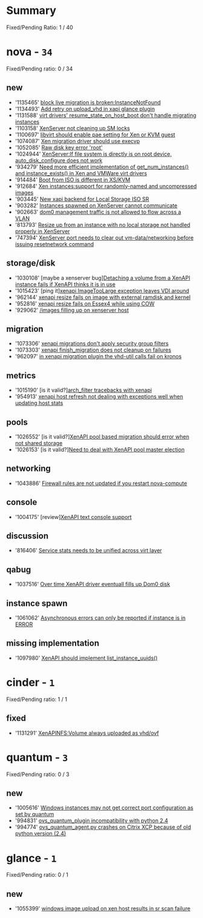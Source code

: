 # Summary

Fixed/Pending Ratio: 1 / 40

# nova  - `34`

Fixed/Pending ratio: 0 / 34

## new

 * '1135465' [block live migration is broken:InstanceNotFound](https://bugs.launchpad.net/nova/+bug/1135465)
 * '1134493' [Add retry on upload_vhd in xapi glance plugin](https://bugs.launchpad.net/nova/+bug/1134493)
 * '1131588' [virt drivers' resume_state_on_host_boot don't handle migrating instances](https://bugs.launchpad.net/nova/+bug/1131588)
 * '1103158' [XenServer not cleaning up SM locks](https://bugs.launchpad.net/nova/+bug/1103158)
 * '1100697' [libvirt should enable pae setting for Xen or KVM guest](https://bugs.launchpad.net/nova/+bug/1100697)
 * '1074087' [Xen migration driver should use execvp](https://bugs.launchpad.net/nova/+bug/1074087)
 * '1052085' [Raw disk key error 'root'](https://bugs.launchpad.net/nova/+bug/1052085)
 * '1024944' [XenServer:If file system is directly is on root device, auto_disk_configure does not work](https://bugs.launchpad.net/nova/+bug/1024944)
 * '934279' [Need more efficient implementation of get_num_instances() and instance_exists() in Xen and VMWare virt drivers](https://bugs.launchpad.net/nova/+bug/934279)
 * '914484' [Boot from ISO is different in XS/KVM](https://bugs.launchpad.net/nova/+bug/914484)
 * '912684' [Xen instances:support for randomly-named and uncompressed images](https://bugs.launchpad.net/nova/+bug/912684)
 * '903445' [New xapi backend for Local Storage ISO SR](https://bugs.launchpad.net/nova/+bug/903445)
 * '903282' [Instances spawned on XenServer cannot communicate](https://bugs.launchpad.net/nova/+bug/903282)
 * '902663' [dom0 management traffic is not allowed to flow across a VLAN](https://bugs.launchpad.net/nova/+bug/902663)
 * '813793' [Resize up from an instance with no local storage not handled properly in XenServer](https://bugs.launchpad.net/nova/+bug/813793)
 * '747394' [XenServer port needs to clear out vm-data/networking before issuing resetnetwork command](https://bugs.launchpad.net/nova/+bug/747394)

## storage/disk

 * '1030108' [maybe a xenserver bug][Detaching a volume from a XenAPI instance fails if XenAPI thinks it is in use](https://bugs.launchpad.net/nova/+bug/1030108)
 * '1015423' [ping it][xenapi ImageTooLarge exception leaves VDI around](https://bugs.launchpad.net/nova/+bug/1015423)
 * '962144' [xenapi resize fails on image with external ramdisk and kernel](https://bugs.launchpad.net/nova/+bug/962144)
 * '952816' [xenapi resize fails on Essex4 while using COW](https://bugs.launchpad.net/nova/+bug/952816)
 * '929062' [/images filling up on xenserver host](https://bugs.launchpad.net/nova/+bug/929062)

## migration

 * '1073306' [xenapi migrations don't apply security group filters](https://bugs.launchpad.net/nova/+bug/1073306)
 * '1073303' [xenapi finish_migration does not cleanup on failures](https://bugs.launchpad.net/nova/+bug/1073303)
 * '962097' [in xenapi migration plugin the vhd-util calls fail on kronos](https://bugs.launchpad.net/nova/+bug/962097)

## metrics

 * '1015190' [is it valid?][arch_filter tracebacks with xenapi](https://bugs.launchpad.net/nova/+bug/1015190)
 * '954913' [xenapi host refresh not dealing with exceptions well when updating host stats](https://bugs.launchpad.net/nova/+bug/954913)

## pools

 * '1026552' [is it valid?][XenAPI pool based migration should error when not shared storage](https://bugs.launchpad.net/nova/+bug/1026552)
 * '1026153' [is it valid?][Need to deal with XenAPI pool master election](https://bugs.launchpad.net/nova/+bug/1026153)

## networking

 * '1043886' [Firewall rules are not updated if you restart nova-compute](https://bugs.launchpad.net/nova/+bug/1043886)

## console

 * '1004175' [review][XenAPI text console support](https://bugs.launchpad.net/nova/+bug/1004175)

## discussion

 * '816406' [Service stats needs to be unified across virt layer](https://bugs.launchpad.net/nova/+bug/816406)

## qabug

 * '1037516' [Over time XenAPI driver eventuall fills up Dom0 disk](https://bugs.launchpad.net/nova/+bug/1037516)

## instance spawn

 * '1061062' [Asynchronous errors can only be reported if instance is in ERROR](https://bugs.launchpad.net/nova/+bug/1061062)

## missing implementation

 * '1097980' [XenAPI should implement list_instance_uuids()](https://bugs.launchpad.net/nova/+bug/1097980)

# cinder  - `1`

Fixed/Pending ratio: 1 / 1

## fixed

 * '1131291' [XenAPINFS:Volume always uploaded as vhd/ovf](https://bugs.launchpad.net/cinder/+bug/1131291)

# quantum  - `3`

Fixed/Pending ratio: 0 / 3

## new

 * '1005616' [Windows instances may not get correct port configuration as set by quantum](https://bugs.launchpad.net/quantum/+bug/1005616)
 * '994831' [ovs_quantum_plugin incompatibility with python 2.4](https://bugs.launchpad.net/quantum/+bug/994831)
 * '994774' [ovs_quantum_agent.py crashes on Citrix XCP because of old python version (2.4)](https://bugs.launchpad.net/quantum/+bug/994774)

# glance  - `1`

Fixed/Pending ratio: 0 / 1

## new

 * '1055399' [windows image upload on xen host results in sr scan failure](https://bugs.launchpad.net/glance/+bug/1055399)

